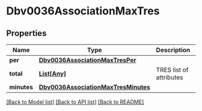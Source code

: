 # Dbv0036AssociationMaxTres

## Properties
Name | Type | Description | Notes
------------ | ------------- | ------------- | -------------
**per** | [**Dbv0036AssociationMaxTresPer**](Dbv0036AssociationMaxTresPer.md) |  | [optional] 
**total** | [**List[Any]**](Any.md) | TRES list of attributes | [optional] 
**minutes** | [**Dbv0036AssociationMaxTresMinutes**](Dbv0036AssociationMaxTresMinutes.md) |  | [optional] 

[[Back to Model list]](../README.md#documentation-for-models) [[Back to API list]](../README.md#documentation-for-api-endpoints) [[Back to README]](../README.md)


